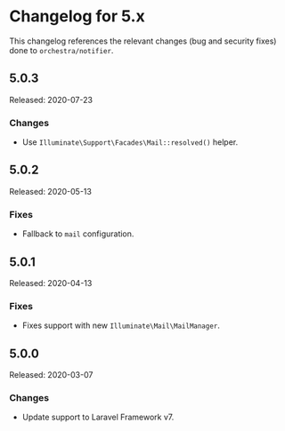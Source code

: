 # Changelog for 5.x

This changelog references the relevant changes (bug and security fixes) done to `orchestra/notifier`.

## 5.0.3

Released: 2020-07-23

### Changes

* Use `Illuminate\Support\Facades\Mail::resolved()` helper.

## 5.0.2

Released: 2020-05-13

### Fixes

* Fallback to `mail` configuration.

## 5.0.1

Released: 2020-04-13

### Fixes

* Fixes support with new `Illuminate\Mail\MailManager`.

## 5.0.0

Released: 2020-03-07

### Changes

* Update support to Laravel Framework v7.
